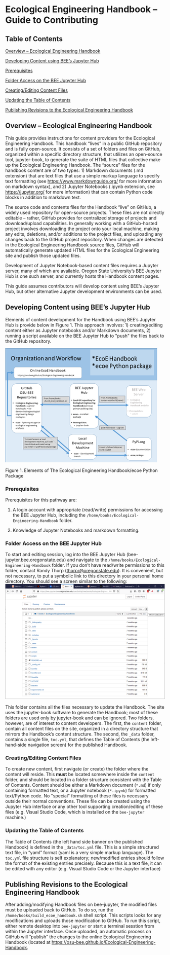 # Ecological Engineering Handbook – Guide to Contributing


## Table of Contents

[Overview – Ecological Engineering Handbook](#overview)

[Developing Content using BEE’s Jupyter Hub](#content_dev)

[   Prerequisites](#prereqs)

[   Folder Access on the BEE Jupyter Hub](#folder_access)
    
[   Creating/Editing Content Files](#content_editing)
   
[   Updating the Table of Contents](#content_toc)

[Publishing Revisions to the Ecological Engineering Handbook](#publish)


<a name="overview"></a>
## Overview – Ecological Engineering Handbook

This guide provides instructions for content providers for the Ecological Engineering Handbook.  This handbook “lives” in a public GitHub repository and is fully open-source.  It consists of a set of folders and files on GitHub, organized within a specific directory structure, that utilizes an open-source tool, jupyter-book, to generate the suite of HTML files that collective make up the Ecological Engineering Handbook.  The “source” files for the handbook content are of two types: 1) Markdown documents (.md extension) that are text files that use a simple markup language to specify text formatting (see https://www.markdownguide.org/ for more information on markdown syntax), and 2) Jupyter Notebooks (.ipynb extension, see https://jupyter.org/ for more information) that can contain Python code blocks in addition to markdown text.    

The source code and contents files for the Handbook “live” on GitHub, a widely used repository for open-source projects.  These files are not directly editable – rather, GitHub provides for centralized storage of projects and download/upload capabilities.  In generally working with a GitHub-hosted project involves downloading the project onto your local machine, making any edits, deletions, and/or additions to the project files, and uploading any changes back to the GitHub project repository.  When changes are detected in the Ecological Engineering Handbook source files, GitHub will automatically generate updated HTML files for the Ecological Engineering site and publish those updated files. 

Development of Jupyter Notebook-based content files requires a Jupyter server, many of which are available.  Oregon State University’s BEE Jupyter Hub is one such server, and currently hosts the Handbook content pages.  

This guide assumes contributors will develop content using BEE’s Jupyter Hub, but other alternative Jupyter development environments can be used.  



<a name="content_dev"></a>
## Developing Content using BEE’s Jupyter Hub

Elements of content development for the Handbook using BEE’s Jupyter Hub is provide below in Figure 1.  This approach involves: 1)  creating/editing content either as Jupyter notebooks and/or Markdown documents, 2) running a script available on the BEE Jupyter Hub to "push" the files back to the GitHub repository.

![Ecoe Handbook Workflow](./assets/images/EcoE-Handbook-Workflow.png)

Figure 1. Elements of The Ecological Engineering Handbook/ecoe Python Package

<!-- #region -->
<a name="prereqs"></a>
### Prerequisites

Prerequisites for this pathway are: 

1. A login account with appropriate (read/write) permissions for accessing the BEE Jupyter Hub, including the `/home/books/Ecological-Engineering-Handbook` folder.

2. Knowledge of Jupyter Notebooks and markdown formatting.

<a name="folder_access"></a>
### Folder Access on the BEE Jupyter Hub

To start and editing session, log into the BEE Jupyter Hub (bee-jupyter.bee.oregonstate.edu) and navigate to the `/home/books/Ecological-Engineering-Handbook` folder.  If you don’t have read/write permissions to this folder, contact Randy Thorp (thorpr@oregonstate.edu).  It is convenient, but not necessary, to put a symbolic link to this directory in your personal home directory.  You should see a screen similar to the following:
![Folder Structure](./assets/images/EcoE-Handbook-Folders.png)
 
This folder contains all the files necessary to update the Handbook.  The site uses the jupyter-book software to generate the Handbook; most of these folders are used only by jupyter-book and can be ignored.  Two folders, however, are of interest to content developers.  The first, the `content` folder, contain all content files on the site, organized in a directory structure that mirrors the Handbook’s content structure.  The second, the `_data` folder, contains a single file, `toc.yml`, that defines the Table of Contents (the left-hand-side navigation screen) for the published Handbook.

<a name="content_editing"></a>
### Creating/Editing Content Files

To create new content, first navigate (or create) the folder where the content will reside.  This **must** be located somewhere inside the `content` folder, and should be located in a folder structure consistent with the Table of Contents.  Content should be either a Markdown document (`*.md`) if only containing formatted text, or a Jupyter notebook (`*.ipynb`) for formatted text/Python code.  No "special" formatting of these files is necessary outside their normal conventions. These file can be created using the Jupyter Hub interface or any other tool supporting creation/editing of these files (e.g. Visual Studio Code, which is installed on the `bee-jupyter` machine.)

<a name="content_toc"></a>
### Updating the Table of Contents

The Table of Contents (the left hand side banner on the published Handbook) is defined in the `_data/toc.yml` file.  This is a simple structured text file, in “yaml” format (yaml is a very simple markup language).  The `toc.yml` file structure is self explanatory; new/modified entries should follow the format of the existing entries precisely.  Because this is a text file, it can be edited with any editor (e.g. Visual Studio Code or the Jupyter interface)


<a name="publish"></a>
## Publishing Revisions to the Ecological Engineering Handbook

After adding/modifying Handbook files on bee-jupyter, the modified files must be uploaded back to GitHub.  To do so, run the `/home/books/build_ecoe_handbook.sh` shell script.  This scripts looks for any modifications and uploads those modification to GitHub. To run this script, either remote desktop into `bee-jupyter` or start a terminal sesstion from within the Jupyter interface. Once uploaded, an automatic process on GitHub will “publish” the changes to the online Ecological Engineering Handbook (located at https://osu-bee.github.io/Ecological-Engineering-Handbook.

<!-- #endregion -->

```python

```
